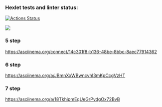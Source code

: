 ### Hexlet tests and linter status:
[![Actions Status](https://github.com/aabelyaev/php-project-45/actions/workflows/hexlet-check.yml/badge.svg)](https://github.com/aabelyaev/php-project-45/actions)

<a href="https://codeclimate.com/github/aabelyaev/php-project-45/maintainability"><img src="https://api.codeclimate.com/v1/badges/c63ee6002724df9772b3/maintainability" /></a>

### 5 step
https://asciinema.org/connect/14c301f8-b136-48be-8bbc-8aec77914362

### 6 step
https://asciinema.org/a/JBmnXxWBwncvhI3mKpCcgVzHT

### 7 step
https://asciinema.org/a/18TkhipmEqUeGrPvdgOx72BvB